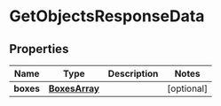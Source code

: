 
# GetObjectsResponseData

## Properties
Name | Type | Description | Notes
------------ | ------------- | ------------- | -------------
**boxes** | [**BoxesArray**](BoxesArray.md) |  |  [optional]



